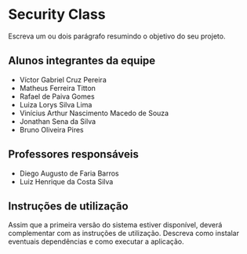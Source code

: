 # Security Class

Escreva um ou dois parágrafo resumindo o objetivo do seu projeto.

## Alunos integrantes da equipe

* Víctor Gabriel Cruz Pereira
* Matheus Ferreira Titton
* Rafael de Paiva Gomes
* Luiza Lorys Silva Lima
* Vinícius Arthur Nascimento Macedo de Souza
* Jonathan Sena da Silva
* Bruno Oliveira Pires

## Professores responsáveis

* Diego Augusto de Faria Barros
* Luiz Henrique da Costa Silva

## Instruções de utilização

Assim que a primeira versão do sistema estiver disponível, deverá complementar com as instruções de utilização. Descreva como instalar eventuais dependências e como executar a aplicação.

